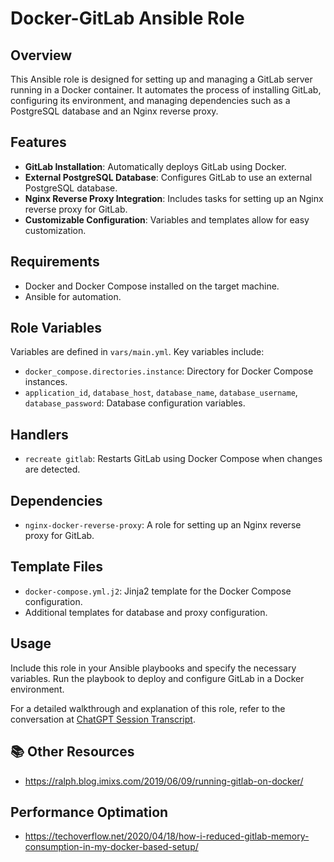 # Docker-GitLab Ansible Role

## Overview
This Ansible role is designed for setting up and managing a GitLab server running in a Docker container. It automates the process of installing GitLab, configuring its environment, and managing dependencies such as a PostgreSQL database and an Nginx reverse proxy.

## Features
- **GitLab Installation**: Automatically deploys GitLab using Docker.
- **External PostgreSQL Database**: Configures GitLab to use an external PostgreSQL database.
- **Nginx Reverse Proxy Integration**: Includes tasks for setting up an Nginx reverse proxy for GitLab.
- **Customizable Configuration**: Variables and templates allow for easy customization.

## Requirements
- Docker and Docker Compose installed on the target machine.
- Ansible for automation.

## Role Variables
Variables are defined in `vars/main.yml`. Key variables include:
- `docker_compose.directories.instance`: Directory for Docker Compose instances.
- `application_id`, `database_host`, `database_name`, `database_username`, `database_password`: Database configuration variables.

## Handlers
- `recreate gitlab`: Restarts GitLab using Docker Compose when changes are detected.

## Dependencies
- `nginx-docker-reverse-proxy`: A role for setting up an Nginx reverse proxy for GitLab.

## Template Files
- `docker-compose.yml.j2`: Jinja2 template for the Docker Compose configuration.
- Additional templates for database and proxy configuration.

## Usage
Include this role in your Ansible playbooks and specify the necessary variables. Run the playbook to deploy and configure GitLab in a Docker environment.

For a detailed walkthrough and explanation of this role, refer to the conversation at [ChatGPT Session Transcript](https://chat.openai.com/share/1b0147bf-d4de-4790-b8ed-c332aa4e3ce3).

## 📚 Other Resources
- https://ralph.blog.imixs.com/2019/06/09/running-gitlab-on-docker/

## Performance Optimation
- https://techoverflow.net/2020/04/18/how-i-reduced-gitlab-memory-consumption-in-my-docker-based-setup/
